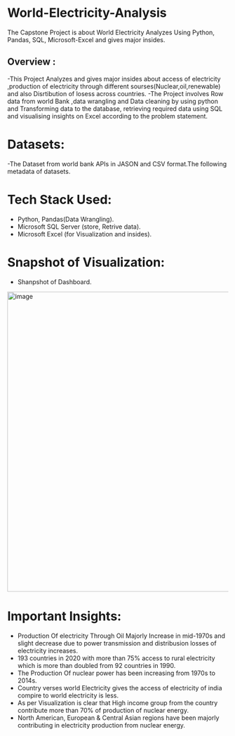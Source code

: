 # World-Electricity-Analysis
The Capstone Project is about World Electricity Analyzes Using Python, Pandas, SQL, Microsoft-Excel and gives major insides.
## Overview :
-This Project Analyzes and gives major insides about access of electricity ,production of electricity through different sourses(Nuclear,oil,renewable) and also        Disrtibution of losess across countries.
-The Project involves Row data from world Bank ,data wrangling and Data cleaning by using python and Transforming data to the database, retrieving required data using  SQL and visualising insights on Excel according to the problem statement.

# Datasets:
-The Dataset from world bank APIs in JASON and CSV format.The following metadata of datasets.

# Tech Stack Used:
- Python, Pandas(Data Wrangling).
- Microsoft SQL Server (store, Retrive data).
- Microsoft Excel (for Visualization and insides).

# Snapshot of Visualization:
- Shanpshot of Dashboard.
<img width="684" alt="image" src="https://user-images.githubusercontent.com/111861396/210595226-b8a06dda-c9f2-4a02-ac22-b8878bdfe356.png">

# Important Insights:
- Production Of electricity Through Oil Majorly Increase in mid-1970s and slight decrease due to power transmission and distribusion losses of electricity increases.
- 193 countries in 2020 with more than 75% access to rural electricity which is more than doubled from 92 countries in 1990.
- The Production Of nuclear power has been increasing from 1970s to 2014s.
- Country verses world Electricity gives the access of electricity of india compire to world electricity is less.
- As per Visualization is clear that High income group from the country contribute more than 70% of production of nuclear energy.
- North American, European & Central Asian regions have been majorly contributing in electricity production from nuclear energy.
